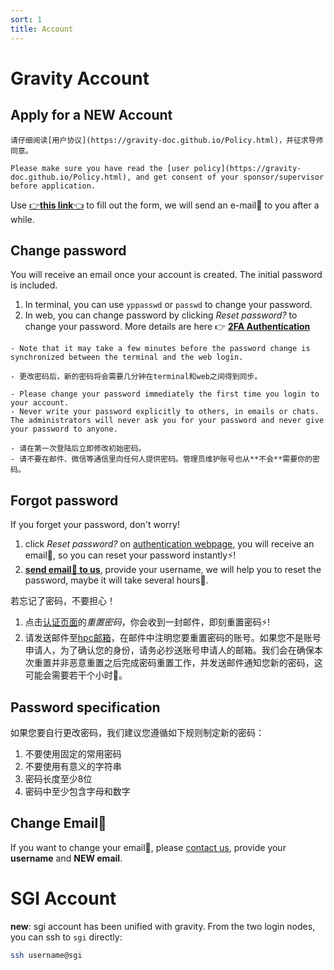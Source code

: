 ```yaml
---
sort: 1
title: Account
---
```


# Gravity Account

## Apply for a NEW Account
```note
请仔细阅读[用户协议](https://gravity-doc.github.io/Policy.html)，并征求导师同意。  

Please make sure you have read the [user policy](https://gravity-doc.github.io/Policy.html), and get consent of your sponsor/supervisor before application.
```

Use  [👉**this link**👈](https://forms.office.com/Pages/ResponsePage.aspx?id=-f5HFYhWBkCG2kSQ-Sc_lW_CRAlVS3tEtz1OEMF6VRNUMUNLOUVOSFhSMTJSTzJSUVozQldJVlRDUy4u) to fill out the form, we will send an e-mail📧 to you after a while.

## Change password

You will receive an email once your account is created.
The initial password is included.
1. In terminal, you can use `yppasswd` or `passwd` to change your password.
2. In web, you can change password by clicking *Reset password?* to change your password. More details are here 👉 [**2FA Authentication**](https://gravity-doc.github.io/Basic/Login.html#web-login)


```tip
- Note that it may take a few minutes before the password change is synchronized between the terminal and the web login.    

- 更改密码后，新的密码将会需要几分钟在terminal和web之间得到同步。
```

```warning
- Please change your password immediately the first time you login to your account.
- Never write your password explicitly to others, in emails or chats. The administrators will never ask you for your password and never give your password to anyone.   

- 请在第一次登陆后立即修改初始密码。
- 请不要在邮件、微信等通信里向任何人提供密码。管理员维护账号也从**不会**需要你的密码。
```

## Forgot password

If you forget your password, don't worry!

1. click *Reset password?* on [authentication webpage](https://gravity.sjtu.edu.cn/auth/), you will receive an email📧, so you can reset your password instantly⚡!
2. [**send email📧 to us**](mailto:gravity-hpc@sjtu.edu.cn), provide your username, we will help you to reset the password, maybe it will take several hours🐢.

若忘记了密码，不要担心！
1. 点击[认证页面](https://gravity.sjtu.edu.cn/auth/)的*重置密码*，你会收到一封邮件，即刻重置密码⚡!
2. 请发送邮件至[hpc邮箱](mailto:gravity-hpc@sjtu.edu.cn)，在邮件中注明您要重置密码的账号。如果您不是账号申请人，为了确认您的身份，请务必抄送账号申请人的邮箱。我们会在确保本次重置并非恶意重置之后完成密码重置工作，并发送邮件通知您新的密码，这可能会需要若干个小时🐢。

## Password specification

如果您要自行更改密码，我们建议您遵循如下规则制定新的密码：

1. 不要使用固定的常用密码
2. 不要使用有意义的字符串
3. 密码长度至少8位
4. 密码中至少包含字母和数字

## Change Email📧
If you want to change your email📧, please [contact us](https://gravity-doc.github.io/#contact), provide your **username** and **NEW email**.

# SGI Account

**new**: sgi account has been unified with gravity. From the two login nodes, you can ssh to `sgi` directly:

```bash
ssh username@sgi
```
